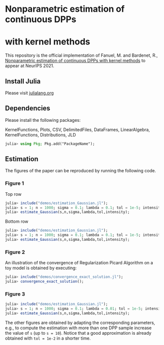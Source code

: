 # Nonparametric estimation of continuous DPPs
# with kernel methods

This repository is the official implementation of
Fanuel, M. and Bardenet, R., [Nonparametric estimation of continuous DPPs with kernel methods](https://arxiv.org/pdf/2106.14210.pdf) to appear at NeurIPS 2021.
## Install Julia
Please visit [julialang.org](https://julialang.org/learning/getting-started/)

## Dependencies
Please install the following packages:

KernelFunctions, Plots, CSV, DelimitedFiles, DataFrames, LinearAlgebra, KernelFunctions, Distributions, JLD

~~~julia
julia> using Pkg; Pkg.add("PackageName");
~~~

## Estimation 
The figures of the paper can be reproduced by running the following code.
###  Figure 1 
Top row
~~~julia
julia> include("demos/estimation_Gaussian.jl");
julia> s = 1; n = 1000; sigma = 0.1; lambda = 0.1; tol = 1e-5; intensity = 50;
julia> estimate_Gaussian(s,n,sigma,lambda,tol,intensity);
~~~
Bottom row
~~~julia
julia> include("demos/estimation_Gaussian.jl");
julia> s = 1; n = 1000; sigma = 0.1; lambda = 0.1; tol = 1e-5; intensity = 100;
julia> estimate_Gaussian(s,n,sigma,lambda,tol,intensity);
~~~

### Figure 2
An illustration of the convergence of Regularization Picard Algorithm on a toy model is obtained by executing:
~~~julia
julia> include("demos/convergence_exact_solution.jl");
julia> convergence_exact_solution();
~~~
###  Figure 3 
~~~julia
julia> include("demos/estimation_Gaussian.jl");
julia> s = 1; n = 1000; sigma = 0.1; lambda = 0.01; tol = 1e-5; intensity = 100;
julia> estimate_Gaussian(s,n,sigma,lambda,tol,intensity);
~~~
The other figures are obtained by adapting the corresponding parameters, e.g., to compute the estimation with more than one DPP sample increase the value of `s` (up to `s = 10`).
Notice that a good approximation is already obtained with `tol = 1e-2` in a shorter time.


